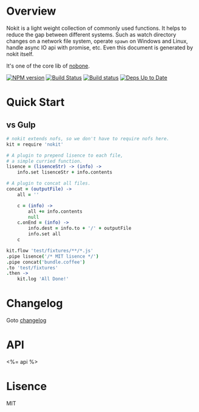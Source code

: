 # Overview

Nokit is a light weight collection of commonly used functions.
It helps to reduce the gap between different systems.
Such as watch directory changes on a network file system, operate `spawn` on Windows and Linux, handle async IO api with promise, etc.
Even this document is generated by nokit itself.

It's one of the core lib of [nobone](https://github.com/ysmood/nobone).

[![NPM version](https://badge.fury.io/js/nokit.svg)](http://badge.fury.io/js/nokit) [![Build Status](https://travis-ci.org/ysmood/nokit.svg)](https://travis-ci.org/ysmood/nokit) [![Build status](https://ci.appveyor.com/api/projects/status/3pwhk4ua9c3ojm0q?svg=true)](https://ci.appveyor.com/project/ysmood/nokit) [![Deps Up to Date](https://david-dm.org/ysmood/nokit.svg?style=flat)](https://david-dm.org/ysmood/nokit)

# Quick Start

## vs Gulp

```coffee
# nokit extends nofs, so we don't have to require nofs here.
kit = require 'nokit'

# A plugin to prepend lisence to each file,
# a simple curried function.
lisence = (lisenceStr) -> (info) ->
    info.set lisenceStr + info.contents

# A plugin to concat all files.
concat = (outputFile) ->
    all = ''

    c = (info) ->
        all += info.contents
        null
    c.onEnd = (info) ->
        info.dest = info.to + '/' + outputFile
        info.set all
    c

kit.flow 'test/fixtures/**/*.js'
.pipe lisence('/* MIT lisence */')
.pipe concat('bundle.coffee')
.to 'test/fixtures'
.then ->
    kit.log 'All Done!'
```

# Changelog

Goto [changelog](doc/changelog.md)

# API

<%= api %>

# Lisence

MIT
